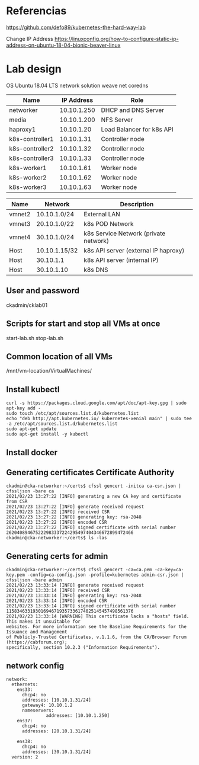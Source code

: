 # Referencias
https://github.com/defo89/kubernetes-the-hard-way-lab

Change IP Address
https://linuxconfig.org/how-to-configure-static-ip-address-on-ubuntu-18-04-bionic-beaver-linux

# Lab design

OS Ubuntu 18.04 LTS
network solution weave net
coredns

 Name | IP Address | Role
----- | ---------- | ----
networker | 10.10.1.250 | DHCP and DNS Server
media | 10.10.1.200 | NFS Server
haproxy1 | 10.10.1.20 | Load Balancer for k8s API
k8s-controller1 | 10.10.1.31 | Controller node
k8s-controller2 | 10.10.1.32 | Controller node
k8s-controller3 | 10.10.1.33 | Controller node
k8s-worker1 | 10.10.1.61 | Worker node
k8s-worker2 | 10.10.1.62 | Worker node
k8s-worker3 | 10.10.1.63 | Worker node

Name | Network | Description
---- | ------- | -----------
vmnet2 | 10.10.1.0/24 | External LAN
vmnet3 | 20.10.1.0/22 | k8s POD Network
vmnet4 | 30.10.1.0/24 | k8s Service Network (private network)
Host | 10.10.1.15/32 | k8s API server (external IP haproxy)
Host | 30.10.1.1 | k8s API server (internal IP)
Host | 30.10.1.10 | k8s DNS

## User and password
ckadmin/cklab01

## Scripts for start and stop all VMs at once
start-lab.sh
stop-lab.sh

## Common location of all VMs
/mnt/vm-location/VirtualMachines/


## Install kubectl
```
curl -s https://packages.cloud.google.com/apt/doc/apt-key.gpg | sudo apt-key add -
sudo touch /etc/apt/sources.list.d/kubernetes.list
echo "deb http://apt.kubernetes.io/ kubernetes-xenial main" | sudo tee -a /etc/apt/sources.list.d/kubernetes.list
sudo apt-get update
sudo apt-get install -y kubectl
```

## Install docker


## Generating certificates Certificate Authority
```
ckadmin@cka-networker:~/certs$ cfssl gencert -initca ca-csr.json | cfssljson -bare ca
2021/02/23 13:27:22 [INFO] generating a new CA key and certificate from CSR
2021/02/23 13:27:22 [INFO] generate received request
2021/02/23 13:27:22 [INFO] received CSR
2021/02/23 13:27:22 [INFO] generating key: rsa-2048
2021/02/23 13:27:22 [INFO] encoded CSR
2021/02/23 13:27:22 [INFO] signed certificate with serial number 262040894675222983337224295497404346672899472466
ckadmin@cka-networker:~/certs$ ls -las
```

## Generating certs for admin
```
ckadmin@cka-networker:~/certs$ cfssl gencert -ca=ca.pem -ca-key=ca-key.pem -config=ca-config.json -profile=kubernetes admin-csr.json | cfssljson -bare admin
2021/02/23 13:33:14 [INFO] generate received request
2021/02/23 13:33:14 [INFO] received CSR
2021/02/23 13:33:14 [INFO] generating key: rsa-2048
2021/02/23 13:33:14 [INFO] encoded CSR
2021/02/23 13:33:14 [INFO] signed certificate with serial number 115834633193016946719357336174025145457498561376
2021/02/23 13:33:14 [WARNING] This certificate lacks a "hosts" field. This makes it unsuitable for
websites. For more information see the Baseline Requirements for the Issuance and Management
of Publicly-Trusted Certificates, v.1.1.6, from the CA/Browser Forum (https://cabforum.org);
specifically, section 10.2.3 ("Information Requirements").
```

## network config
```
network:
  ethernets:
    ens33:
      dhcp4: no
      addresses: [10.10.1.31/24]
      gateway4: 10.10.1.2
      nameservers:
               addresses: [10.10.1.250]
    ens37:
      dhcp4: no
      addresses: [20.10.1.31/24]

    ens38:
      dhcp4: no
      addresses: [30.10.1.31/24]
  version: 2
```

